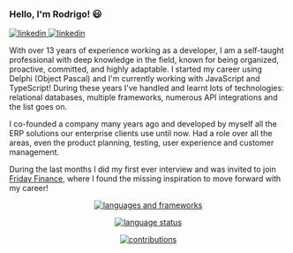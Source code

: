 ### Hello, I'm Rodrigo! 😃

<p>
  <a href="https://www.linkedin.com/in/rodrigo-alanis/">
    <img src="https://img.shields.io/badge/LinkedIn-0077B5?style=for-the-badge&logo=linkedin&logoColor=white" alt="linkedin" />
  </a>
  <a href=mailto:“rodrigocasadeialanis@hotmail.com”>
    <img src="https://img.shields.io/badge/Microsoft_Outlook-0078D4?style=for-the-badge&logo=microsoft-outlook&logoColor=white" alt="linkedin" />
  </a>
</p>

With over 13 years of experience working as a developer, I am a self-taught professional with deep knowledge in the field, known for being organized, proactive, committed, and highly adaptable. I started my career using Delphi (Object Pascal) and I'm currently working with JavaScript and TypeScript! During these years I've handled and learnt lots of technologies: relational databases, multiple frameworks, numerous API integrations and the list goes on.

I co-founded a company many years ago and developed by myself all the ERP solutions our enterprise clients use until now. Had a role over all the areas, even the product planning, testing, user experience and customer management.

During the last months I did my first ever interview and was invited to join [Friday Finance](https://fridayfinance.com/), where I found the missing inspiration to move forward with my career! 

<p align="center">
  <a href="#">
    <img src="https://skillicons.dev/icons?i=js,ts,nodejs,html,css,vue,tailwind,graphql,prisma,postgresql,delphi" alt="languages and frameworks" />
  </a>
</p>

<p align="center">
  <a href="#">
    <img align="center" src="https://github-readme-stats.vercel.app/api/top-langs?username=rodrigovk&show_icons=true&locale=en&layout=compact" alt="language status" />
  </a>
</p>

<p align="center">
  <a href="#">
    <img align="center" src="https://github-readme-streak-stats.herokuapp.com/?user=rodrigovk&" alt="contributions" />
  </a>
</p>
